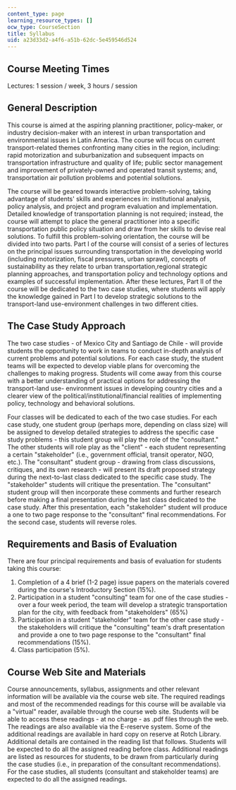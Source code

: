 ```yaml
---
content_type: page
learning_resource_types: []
ocw_type: CourseSection
title: Syllabus
uid: a23d33d2-a4f6-a51b-62dc-5e459546d524
---
```


Course Meeting Times
--------------------

Lectures: 1 session / week, 3 hours / session

General Description
-------------------

This course is aimed at the aspiring planning practitioner, policy-maker, or industry decision-maker with an interest in urban transportation and environmental issues in Latin America. The course will focus on current transport-related themes confronting many cities in the region, including: rapid motorization and suburbanization and subsequent impacts on transportation infrastructure and quality of life; public sector management and improvement of privately-owned and operated transit systems; and, transportation air pollution problems and potential solutions.

The course will be geared towards interactive problem-solving, taking advantage of students' skills and experiences in: institutional analysis, policy analysis, and project and program evaluation and implementation. Detailed knowledge of transportation planning is not required; instead, the course will attempt to place the general practitioner into a specific transportation public policy situation and draw from her skills to devise real solutions. To fulfill this problem-solving orientation, the course will be divided into two parts. Part I of the course will consist of a series of lectures on the principal issues surrounding transportation in the developing world (including motorization, fiscal pressures, urban sprawl), concepts of sustainability as they relate to urban transportation,regional strategic planning approaches, and transportation policy and technology options and examples of successful implementation. After these lectures, Part II of the course will be dedicated to the two case studies, where students will apply the knowledge gained in Part I to develop strategic solutions to the transport-land use-environment challenges in two different cities.

The Case Study Approach
-----------------------

The two case studies - of Mexico City and Santiago de Chile - will provide students the opportunity to work in teams to conduct in-depth analysis of current problems and potential solutions. For each case study, the student teams will be expected to develop viable plans for overcoming the challenges to making progress. Students will come away from this course with a better understanding of practical options for addressing the transport-land use- environment issues in developing country cities and a clearer view of the political/institutional/financial realities of implementing policy, technology and behavioral solutions.

Four classes will be dedicated to each of the two case studies. For each case study, one student group (perhaps more, depending on class size) will be assigned to develop detailed strategies to address the specific case study problems - this student group will play the role of the "consultant." The other students will role play as the "client" - each student representing a certain "stakeholder" (i.e., government official, transit operator, NGO, etc.). The "consultant" student group - drawing from class discussions, critiques, and its own research - will present its draft proposed strategy during the next-to-last class dedicated to the specific case study. The "stakeholder" students will critique the presentation. The "consultant" student group will then incorporate these comments and further research before making a final presentation during the last class dedicated to the case study. After this presentation, each "stakeholder" student will produce a one to two page response to the "consultant" final recommendations. For the second case, students will reverse roles.

Requirements and Basis of Evaluation
------------------------------------

There are four principal requirements and basis of evaluation for students taking this course:

1.  Completion of a 4 brief (1-2 page) issue papers on the materials covered during the course's Introductory Section (15%).
2.  Participation in a student "consulting" team for one of the case studies - over a four week period, the team will develop a strategic transportation plan for the city, with feedback from "stakeholders" (65%)
3.  Participation in a student "stakeholder" team for the other case study - the stakeholders will critique the "consulting" team's draft presentation and provide a one to two page response to the "consultant" final recommendations (15%).
4.  Class participation (5%).

Course Web Site and Materials
-----------------------------

Course announcements, syllabus, assignments and other relevant information will be available via the course web site. The required readings and most of the recommended readings for this course will be available via a "virtual" reader, available through the course web site. Students will be able to access these readings - at no charge - as .pdf files through the web. The readings are also available via the E-reserve system. Some of the additional readings are available in hard copy on reserve at Rotch Library. Additional details are contained in the reading list that follows. Students will be expected to do all the assigned reading before class. Additional readings are listed as resources for students, to be drawn from particularly during the case studies (i.e., in preparation of the consultant recommendations). For the case studies, all students (consultant and stakeholder teams) are expected to do all the assigned readings.